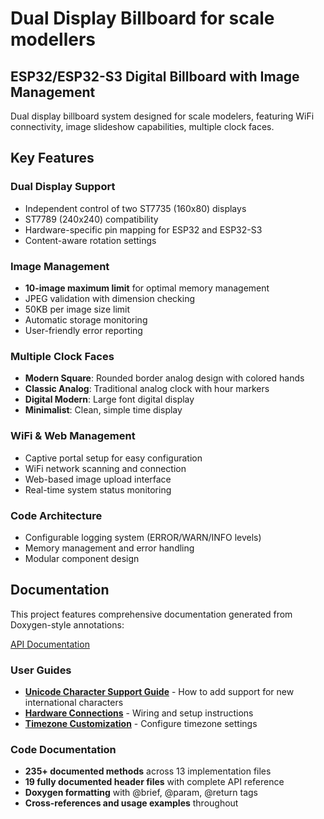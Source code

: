 # Dual Display Billboard for scale modellers

## ESP32/ESP32-S3 Digital Billboard with Image Management

Dual display billboard system designed for scale modelers, featuring WiFi connectivity, image slideshow capabilities, multiple clock faces.

## Key Features

### **Dual Display Support**

- Independent control of two ST7735 (160x80) displays
- ST7789 (240x240) compatibility
- Hardware-specific pin mapping for ESP32 and ESP32-S3
- Content-aware rotation settings

### **Image Management**

- **10-image maximum limit** for optimal memory management
- JPEG validation with dimension checking
- 50KB per image size limit
- Automatic storage monitoring
- User-friendly error reporting

### **Multiple Clock Faces**

- **Modern Square**: Rounded border analog design with colored hands
- **Classic Analog**: Traditional analog clock with hour markers
- **Digital Modern**: Large font digital display
- **Minimalist**: Clean, simple time display

### **WiFi & Web Management**

- Captive portal setup for easy configuration
- WiFi network scanning and connection
- Web-based image upload interface
- Real-time system status monitoring

### **Code Architecture**

- Configurable logging system (ERROR/WARN/INFO levels)
- Memory management and error handling
- Modular component design

## Documentation

This project features comprehensive documentation generated from Doxygen-style annotations:

[API Documentation](https://srg74.github.io/Dual_display_billboard/api-docs/)

### **User Guides**

- **[Unicode Character Support Guide](docs/unicode_character_guide.md)** - How to add support for new international characters
- **[Hardware Connections](docs/hardware%20connections.md)** - Wiring and setup instructions
- **[Timezone Customization](docs/timezone_customization.md)** - Configure timezone settings

### **Code Documentation**

- **235+ documented methods** across 13 implementation files
- **19 fully documented header files** with complete API reference
- **Doxygen formatting** with @brief, @param, @return tags
- **Cross-references and usage examples** throughout
